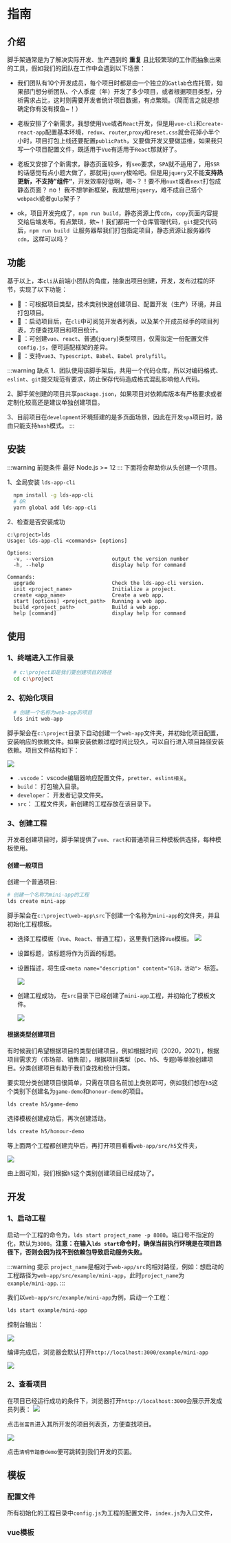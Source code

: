 # 指南

## 介绍
  脚手架通常是为了解决实际开发、生产遇到的 **重复** 且比较繁琐的工作而抽象出来的工具，假如我们的团队在工作中会遇到以下场景：
- 我们团队有10个开发成员，每个项目时都是由一个独立的`Gatlab`仓库托管，如果部门想分析团队、个人季度（年）开发了多少项目，或者根据项目类型，分析需求占比，这时则需要开发者统计项目数据，有点繁琐。（简而言之就是想确定你有没有摸鱼~！）

- 老板安排了个新需求，我想使用`Vue`或者`React`开发，但是用`vue-cli`和`create-react-app`配置基本环境，`redux`、`router`,`proxy`和`reset.css`就会花掉小半个小时，项目打包上线还要配置`publicPath`，又要做开发又要做运维，如果我只写一个项目配置文件，既适用于`Vue`有适用于`React`那就好了。

- 老板又安排了个新需求，静态页面较多，有`seo`要求，`SPA`就不适用了，用`SSR`的话感觉有点小题大做了，那就用`jquery`梭哈吧。但是用`jquery`又不能**支持热更新，不支持”组件“**，开发效率好低啊，嗯~？！要不用`nuxt`或者`next`打包成静态页面？ no！ 我不想学新框架，我就想用`jquery`，难不成自己搭个`webpack`或者`gulp`架子？

- ok，项目开发完成了，`npm run build`，静态资源上传`cdn`，`copy`页面内容提交给后端发布。有点繁琐，欸~！我们都用一个仓库管理代码，`git`提交代码后，`npm run build `让服务器帮我们打包指定项目，静态资源让服务器传`cdn`，这样可以吗？



## 功能
基于以上，本`cli`从前端小团队的角度，抽象出项目创建，开发，发布过程的环节，实现了以下功能：

- :wrench: ：可根据项目类型，技术类别快速创建项目、配置开发（生产）环境，并且打包项目。
- :triangular_ruler: ：启动项目后，在`cli`中可阅览开发者列表，以及某个开成员经手的项目列表，方便查找项目和项目统计。
- :pencil: ：可创建`vue`、`react`、普通(`jquery`)类型项目，仅需拟定一份配置文件`config.js`，便可适配框架的差异。
- :dart: ：支持`vue3`、`Typescript`、`Babel`、`Babel prolyfill`。

:::warning 缺点
  1、团队使用该脚手架后，共用一个代码仓库，所以对编码格式、`eslint`、`git`提交规范有要求，防止保存代码造成格式混乱影响他人代码。

  2、脚手架创建的项目共享`package.json`，如果项目对依赖库版本有严格要求或者定制化较高还是建议单独创建项目。

  3、目前项目在`development`环境搭建的是多页面场景，因此在开发`spa`项目时，路由只能支持`hash`模式。
:::

## 安装

:::warning 前提条件
  最好 Node.js >= 12
:::
下面将会帮助你从头创建一个项目。

1、全局安装 `lds-app-cli`

```sh
  npm install -g lds-app-cli
  # OR
  yarn global add lds-app-cli

```

2、检查是否安装成功
```
c:\project>lds
Usage: lds-app-cli <commands> [options]

Options:
  -v, --version                   output the version number
  -h, --help                      display help for command

Commands:
  upgrade                         Check the lds-app-cli version.
  init <project_name>             Initialize a project.
  create <app_name>               Create a web app.
  start [options] <project_path>  Running a web app.
  build <project_path>            Build a web app.
  help [command]                  display help for command
```


## 使用

### 1、终端进入工作目录
```sh
  # c:\project即是我们要创建项目的路径
  cd c:\project
```
### 2、初始化项目
```sh
  # 创建一个名称为web-app的项目
  lds init web-app
```

脚手架会在`c:\project`目录下自动创建一个`web-app`文件夹，并初始化项目配置，安装响应的依赖文件。如果安装依赖过程时间比较久，可以自行进入项目路径安装依赖。项目文件结构如下：

<img src="/directory.png"  />

- `.vscode`： vscode编辑器响应配置文件，`pretter`、`eslint相关`。
- `build`： 打包输入目录。
- `developer`： 开发者记录文件夹。
- `src`： 工程文件夹，新创建的工程存放在该目录下。




### 3、创建工程
开发者创建项目时，脚手架提供了`vue`、`ract`和普通项目三种模板供选择，每种模板使用。

#### 创建一般项目
创建一个普通项目:
```sh
# 创建一个名称为mini-app的工程
lds create mini-app
```
脚手架会在`c:\project\web-app\src`下创建一个名称为`mini-app`的文件夹，并且初始化工程模板。

- 选择工程模板（`Vue`、`React`、普通工程），这里我们选择`Vue`模板。
    <img src="/create_step1.png"  />
- 设置标题，该标题将作为页面的标题。
- 设置描述，将生成`<meta name="description" content="618，活动"> `标签。

  <img src="/create_step2.png" />
- 创建工程成功， 在`src`目录下已经创建了`mini-app`工程，并初始化了模板文件。

  <img src="/create_step3.png" />

#### 根据类型创建项目
有时候我们希望根据项目的类型创建项目，例如根据时间（2020，2021），根据项目需求方（市场部、销售部），根据项目类型（pc、h5、专题)等单独创建项目。分类创建项目有助于我们查找和统计归类。

要实现分类创建项目很简单，只需在项目名前加上类别即可，例如我们想在`h5`这个类别下创建名为`game-demo`和`honour-demo`的项目。
```sh
lds create h5/game-demo
```
选择模板创建成功后，再次创建活动。
```sh
lds create h5/honour-demo
```
等上面两个工程都创建完毕后，再打开项目看看`web-app/src/h5`文件夹，

 <img src="/create_step4.png" />

由上图可知，我们根据`h5`这个类别创建项目已经成功了。


## 开发

### 1、启动工程

启动一个工程的命令为，`lds start project_name -p 8080`。端口号不指定的化，默认为`3000`。**注意：在输入`lds start`命令时，确保当前执行环境是在项目路径下，否则会因为找不到依赖包导致启动服务失败。**

:::warning 提示
  `project_name`是相对于`web-app/src`的相对路径，例如：想启动的工程路径为`web-app/src/example/mini-app`，此时`project_name`为`example/mini-app`.
:::

我们以`web-app/src/example/mini-app`为例，启动一个工程：
```sh
lds start example/mini-app
```
控制台输出：

<img src="/start_step1.png" />

编译完成后，浏览器会默认打开`http://localhost:3000/example/mini-app`

<img src="/start_step2.png" />

### 2、查看项目

在项目已经运行成功的条件下，浏览器打开`http://localhost:3000`会展示开发成员列表：
<img src="/start_step3.png" />

点击`张富贵`进入其所开发的项目列表页，方便查找项目。

<img src="/start_step4.png" />

点击`清明节踏春demo`便可跳转到我们开发的页面。

## 模板

### 配置文件
所有初始化的工程目录中`config.js`为工程的配置文件，`index.js`为入口文件，

### vue模板

